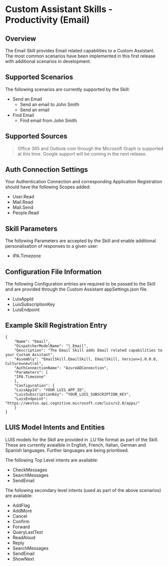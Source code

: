 # Custom Assistant Skills - Productivity (Email)

## Overview
The Email Skill provides Email related capabilities to a Custom Assistant. The most common scenarios have been implemented in this first release with additional scenarios in development.

## Supported Scenarios
The following scenarios are currently supported by the Skill:

- Send an Email
    - Send an email to John Smith
    - Send an email 
- Find Email
    - Find email from John Smith

## Supported Sources

> Office 365 and Outlook.com through the Microsoft Graph is supported at this time. Google support will be coming in the next release.

## Auth Connection Settings

Your Authentication Connection and corresponding Application Registration should have the following Scopes added:

- User.Read
- Mail.Read
- Mail.Send
- People.Read

## Skill Parameters
The following Parameters are accepted by the Skill and enable additional personalisation of responses to a given user:
- IPA.Timezone

## Configuration File Information
The following Configuration entries are required to be passed to the Skill and are provided through the Custom Assistant appSettings.json file.

- LuisAppId
- LuisSubscriptionKey
- LuisEndpoint

## Example Skill Registration Entry
```
{
    "Name": "Email",
    "DispatcherModelName": "l_Email",
    "Description": "The Email Skill adds Email related capabilities to your Custom Assitant",
    "Assembly": "EmailSkill.EmailSkill, EmailSkill, Version=1.0.0.0, Culture=neutral",
    "AuthConnectionName": "AzureADConnection",
    "Parameters": [
    "IPA.Timezone"
    ],
    "Configuration": {
    "LuisAppId": "YOUR_LUIS_APP_ID",
    "LuisSubscriptionKey": "YOUR_LUIS_SUBSCRIPTION_KEY",
    "LuisEndpoint": "https://westus.api.cognitive.microsoft.com/luis/v2.0/apps/"
    }
}
```

## LUIS Model Intents and Entities
LUIS models for the Skill are provided in .LU file format as part of the Skill. These are currently avaialble in English, French, Italian, German and Spanish languages. Further languages are being prioritised.

The following Top Level intents are available:

- CheckMessages
- SearchMessages
- SendEmail

The following secondary level intents (used as part of the above scenarios) are available:

- AddFlag
- AddMore
- Cancel
- Confirm
- Forward
- QueryLastText
- ReadAloud
- Reply
- SearchMessages
- SendEmail
- ShowNext